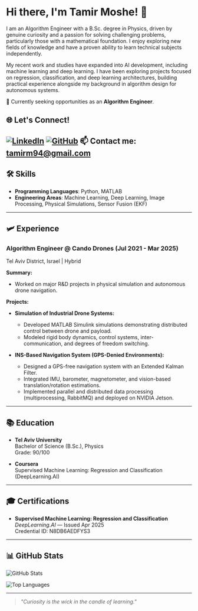 # Hi there, I'm Tamir Moshe! 👋

I am an Algorithm Engineer with a B.Sc. degree in Physics, driven by genuine curiosity and a passion for solving challenging problems, particularly those with a mathematical foundation.
I enjoy exploring new fields of knowledge and have a proven ability to learn technical subjects independently.

My recent work and studies have expanded into AI development, including machine learning and deep learning. I have been exploring projects focused on regression, classification, and deep learning architectures, building practical experience alongside my background in algorithm design for autonomous systems.

🔎 Currently seeking opportunities as an **Algorithm Engineer**.


## 🌐 Let's Connect!

[![LinkedIn](https://img.shields.io/badge/LinkedIn-Connect-blue?logo=linkedin)](https://www.linkedin.com/in/tamir-moshe-48082b218/)
[![GitHub](https://img.shields.io/badge/GitHub-Follow-black?logo=github)](https://github.com/TamirMosheIL)
📫 **Contact me**: [tamirm94@gmail.com](mailto:tamirm94@gmail.com)
---

## 🛠️ Skills

- **Programming Languages**: Python, MATLAB
- **Engineering Areas**: Machine Learning, Deep Learning, Image Processing, Physical Simulations, Sensor Fusion (EKF)

---

## 🛩️ Experience

### Algorithm Engineer @ Cando Drones (Jul 2021 - Mar 2025)
Tel Aviv District, Israel | Hybrid

**Summary:**
- Worked on major R&D projects in physical simulation and autonomous drone navigation.

**Projects:**
- **Simulation of Industrial Drone Systems:**
  - Developed MATLAB Simulink simulations demonstrating distributed control between drone and payload.
  - Modeled rigid body dynamics, control systems, inter-communication, and degrees of freedom switching.

- **INS-Based Navigation System (GPS-Denied Environments):**
  - Designed a GPS-free navigation system with an Extended Kalman Filter.
  - Integrated IMU, barometer, magnetometer, and vision-based translation/rotation estimations.
  - Implemented parallel and distributed data processing (multiprocessing, RabbitMQ) and deployed on NVIDIA Jetson.

---

## 📚 Education

- **Tel Aviv University**  
  Bachelor of Science (B.Sc.), Physics  
  Grade: 90/100

- **Coursera**  
  Supervised Machine Learning: Regression and Classification (DeepLearning.AI)

---

## 🎓 Certifications

- **Supervised Machine Learning: Regression and Classification**  
  *DeepLearning.AI* — Issued Apr 2025  
  Credential ID: N8DB6AEDFYS3

---

## 📊 GitHub Stats

![GitHub Stats](https://github-readme-stats.vercel.app/api?username=TamirMosheIL&show_icons=true&theme=default)

![Top Languages](https://github-readme-stats.vercel.app/api/top-langs/?username=TamirMosheIL&layout=compact&theme=default)

---


> *"Curiosity is the wick in the candle of learning."*


